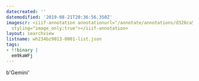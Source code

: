 ```yaml
---
datecreated: ''
datemodified: '2019-08-21T20:36:56.350Z'
imagescr: <iiif-annotation annotationurl="/annotate/annotations/d326ca50-e2cd-4096-88a0-0d5aaf366cd1.json"
  styling="image_only:true"></iiif-annotation>
layout: searchview
listname: wh234bz9013-0001-list.json
tags:
- !!binary |
  em9kaWFj
---
```

b'Gemini'